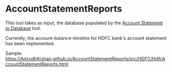 # AccountStatementReports
This tool takes as input, the database populated by the [Account Statement to Database](https://github.com/Fa773NM0nK/AccountStatementToDatabase) tool.

Currently, the account-balance-timeline for HDFC bank's account statement has been implemented. 

Sample: https://AnirudhKishan.github.io/AccountStatementReports/src/HDFC/HdfcAccountStatementReports.html
